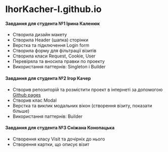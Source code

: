 # IhorKacher-I.github.io

#### Завдання для студента №1 Ірина Каленюк

- Створила дизайн макету
- Створила Header (шапка) сторінки
- Верстка та підключення Login form
- Створила форму для фільтрації візитів
- Створила класи Request, Cookie, User
- Перевіряла та вносила правки по проекту
- Використання паттернів: Singleton і Builder

#### Завдання для студента №2 Ігор Качер

- Створив репозиторій та розмістити проект в інтернеті за допомогою [Github pages](https://pages.github.com/)
- Створив клас Modal
- Верстка та виклик модальних вікон (створення візиту, показати більше)
- Використання паттернів: Builder


#### Завдання для студента №3 Сніжана Конопацька

- Створення класу Visit та дочірніх до нього
- Створення картки, що описує візит
